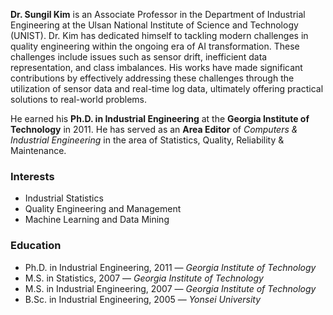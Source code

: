 **Dr. Sungil Kim** is an Associate Professor in the Department of Industrial Engineering at the Ulsan National Institute of Science and Technology (UNIST).
Dr. Kim has dedicated himself to tackling modern challenges in quality engineering within the ongoing era of AI transformation. These challenges include issues such as sensor drift, inefficient data representation, and class imbalances. His works have made significant contributions by effectively addressing these challenges through the utilization of sensor data and real-time log data, ultimately offering practical solutions to real-world problems.

He earned his **Ph.D. in Industrial Engineering** at the **Georgia Institute of Technology** in 2011. He has served as an **Area Editor** of *Computers & Industrial Engineering* in the area of Statistics, Quality, Reliability & Maintenance.

### Interests
- Industrial Statistics
- Quality Engineering and Management
- Machine Learning and Data Mining

### Education
- Ph.D. in Industrial Engineering, 2011 — *Georgia Institute of Technology*
- M.S. in Statistics, 2007 — *Georgia Institute of Technology*
- M.S. in Industrial Engineering, 2007 — *Georgia Institute of Technology*
- B.Sc. in Industrial Engineering, 2005 — *Yonsei University*

